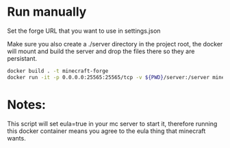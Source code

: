 # Run manually

Set the forge URL that you want to use in settings.json

Make sure you also create a ./server directory in the project root, the docker will mount and build the server and drop the files there so they are persistant.

```bash
docker build . -t minecraft-forge
docker run -it -p 0.0.0.0:25565:25565/tcp -v ${PWD}/server:/server minecraft-forge
```

# Notes:

This script will set eula=true in your mc server to start it, therefore running this docker container means you agree to the eula thing that minecraft wants.
